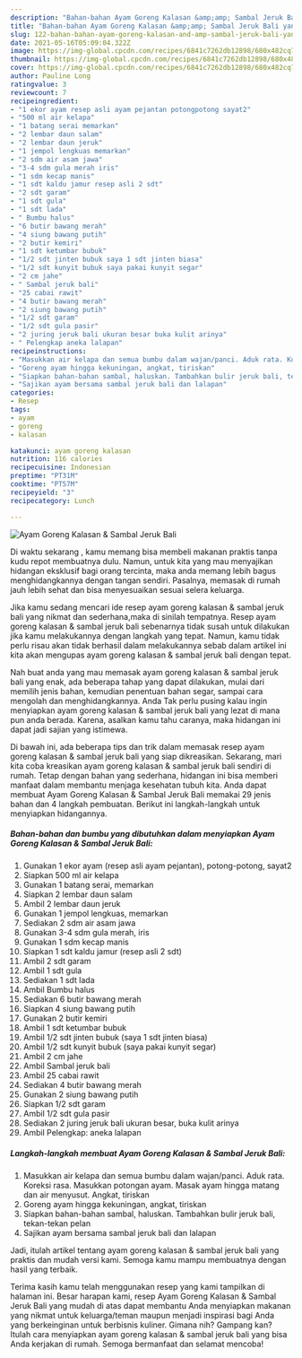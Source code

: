 ```yaml
---
description: "Bahan-bahan Ayam Goreng Kalasan &amp;amp; Sambal Jeruk Bali yang enak Untuk Jualan"
title: "Bahan-bahan Ayam Goreng Kalasan &amp;amp; Sambal Jeruk Bali yang enak Untuk Jualan"
slug: 122-bahan-bahan-ayam-goreng-kalasan-and-amp-sambal-jeruk-bali-yang-enak-untuk-jualan
date: 2021-05-16T05:09:04.322Z
image: https://img-global.cpcdn.com/recipes/6841c7262db12898/680x482cq70/ayam-goreng-kalasan-sambal-jeruk-bali-foto-resep-utama.jpg
thumbnail: https://img-global.cpcdn.com/recipes/6841c7262db12898/680x482cq70/ayam-goreng-kalasan-sambal-jeruk-bali-foto-resep-utama.jpg
cover: https://img-global.cpcdn.com/recipes/6841c7262db12898/680x482cq70/ayam-goreng-kalasan-sambal-jeruk-bali-foto-resep-utama.jpg
author: Pauline Long
ratingvalue: 3
reviewcount: 7
recipeingredient:
- "1 ekor ayam resep asli ayam pejantan potongpotong sayat2"
- "500 ml air kelapa"
- "1 batang serai memarkan"
- "2 lembar daun salam"
- "2 lembar daun jeruk"
- "1 jempol lengkuas memarkan"
- "2 sdm air asam jawa"
- "3-4 sdm gula merah iris"
- "1 sdm kecap manis"
- "1 sdt kaldu jamur resep asli 2 sdt"
- "2 sdt garam"
- "1 sdt gula"
- "1 sdt lada"
- " Bumbu halus"
- "6 butir bawang merah"
- "4 siung bawang putih"
- "2 butir kemiri"
- "1 sdt ketumbar bubuk"
- "1/2 sdt jinten bubuk saya 1 sdt jinten biasa"
- "1/2 sdt kunyit bubuk saya pakai kunyit segar"
- "2 cm jahe"
- " Sambal jeruk bali"
- "25 cabai rawit"
- "4 butir bawang merah"
- "2 siung bawang putih"
- "1/2 sdt garam"
- "1/2 sdt gula pasir"
- "2 juring jeruk bali ukuran besar buka kulit arinya"
- " Pelengkap aneka lalapan"
recipeinstructions:
- "Masukkan air kelapa dan semua bumbu dalam wajan/panci. Aduk rata. Koreksi rasa. Masukkan potongan ayam. Masak ayam hingga matang dan air menyusut. Angkat, tiriskan"
- "Goreng ayam hingga kekuningan, angkat, tiriskan"
- "Siapkan bahan-bahan sambal, haluskan. Tambahkan bulir jeruk bali, tekan-tekan pelan"
- "Sajikan ayam bersama sambal jeruk bali dan lalapan"
categories:
- Resep
tags:
- ayam
- goreng
- kalasan

katakunci: ayam goreng kalasan 
nutrition: 116 calories
recipecuisine: Indonesian
preptime: "PT31M"
cooktime: "PT57M"
recipeyield: "3"
recipecategory: Lunch

---
```



![Ayam Goreng Kalasan &amp; Sambal Jeruk Bali](https://img-global.cpcdn.com/recipes/6841c7262db12898/680x482cq70/ayam-goreng-kalasan-sambal-jeruk-bali-foto-resep-utama.jpg)

Di waktu  sekarang , kamu memang bisa membeli makanan praktis tanpa kudu repot membuatnya dulu. Namun, untuk kita yang mau menyajikan hidangan eksklusif bagi orang tercinta, maka anda memang lebih bagus menghidangkannya dengan tangan sendiri. Pasalnya, memasak di rumah jauh lebih sehat dan bisa menyesuaikan sesuai selera keluarga.

Jika kamu sedang mencari ide resep ayam goreng kalasan &amp; sambal jeruk bali yang nikmat dan sederhana,maka di sinilah tempatnya. Resep ayam goreng kalasan &amp; sambal jeruk bali  sebenarnya tidak susah untuk dilakukan jika kamu melakukannya dengan langkah yang tepat. Namun, kamu tidak perlu risau akan tidak berhasil dalam melakukannya 
sebab dalam artikel ini kita akan mengupas ayam goreng kalasan &amp; sambal jeruk bali dengan tepat.  



Nah buat anda yang mau memasak ayam goreng kalasan &amp; sambal jeruk bali yang enak, ada beberapa tahap yang dapat dilakukan, mulai dari memilih jenis bahan, kemudian penentuan bahan segar, sampai cara mengolah dan menghidangkannya. Anda Tak perlu pusing kalau ingin menyiapkan ayam goreng kalasan &amp; sambal jeruk bali yang lezat di mana pun anda berada. Karena, asalkan kamu  tahu caranya, maka hidangan ini dapat jadi sajian yang istimewa.

Di bawah ini, ada beberapa tips dan trik dalam memasak resep ayam goreng kalasan &amp; sambal jeruk bali yang siap dikreasikan. Sekarang, mari kita coba kreasikan ayam goreng kalasan &amp; sambal jeruk bali sendiri di rumah. Tetap dengan bahan yang sederhana, hidangan ini bisa memberi manfaat dalam membantu menjaga kesehatan tubuh kita. Anda dapat membuat Ayam Goreng Kalasan &amp; Sambal Jeruk Bali memakai 29 jenis bahan dan 4 langkah pembuatan. Berikut ini langkah-langkah untuk menyiapkan hidangannya.

<!--inarticleads1-->

##### Bahan-bahan dan bumbu yang dibutuhkan dalam menyiapkan Ayam Goreng Kalasan &amp; Sambal Jeruk Bali:

1. Gunakan 1 ekor ayam (resep asli ayam pejantan), potong-potong, sayat2
1. Siapkan 500 ml air kelapa
1. Gunakan 1 batang serai, memarkan
1. Siapkan 2 lembar daun salam
1. Ambil 2 lembar daun jeruk
1. Gunakan 1 jempol lengkuas, memarkan
1. Sediakan 2 sdm air asam jawa
1. Gunakan 3-4 sdm gula merah, iris
1. Gunakan 1 sdm kecap manis
1. Siapkan 1 sdt kaldu jamur (resep asli 2 sdt)
1. Ambil 2 sdt garam
1. Ambil 1 sdt gula
1. Sediakan 1 sdt lada
1. Ambil  Bumbu halus
1. Sediakan 6 butir bawang merah
1. Siapkan 4 siung bawang putih
1. Gunakan 2 butir kemiri
1. Ambil 1 sdt ketumbar bubuk
1. Ambil 1/2 sdt jinten bubuk (saya 1 sdt jinten biasa)
1. Ambil 1/2 sdt kunyit bubuk (saya pakai kunyit segar)
1. Ambil 2 cm jahe
1. Ambil  Sambal jeruk bali
1. Ambil 25 cabai rawit
1. Sediakan 4 butir bawang merah
1. Gunakan 2 siung bawang putih
1. Siapkan 1/2 sdt garam
1. Ambil 1/2 sdt gula pasir
1. Sediakan 2 juring jeruk bali ukuran besar, buka kulit arinya
1. Ambil  Pelengkap: aneka lalapan




<!--inarticleads2-->

##### Langkah-langkah membuat Ayam Goreng Kalasan &amp; Sambal Jeruk Bali:

1. Masukkan air kelapa dan semua bumbu dalam wajan/panci. Aduk rata. Koreksi rasa. Masukkan potongan ayam. Masak ayam hingga matang dan air menyusut. Angkat, tiriskan
1. Goreng ayam hingga kekuningan, angkat, tiriskan
1. Siapkan bahan-bahan sambal, haluskan. Tambahkan bulir jeruk bali, tekan-tekan pelan
1. Sajikan ayam bersama sambal jeruk bali dan lalapan




Jadi, itulah artikel tentang  ayam goreng kalasan &amp; sambal jeruk bali  yang praktis dan mudah versi kami. Semoga kamu mampu membuatnya dengan hasil yang terbaik. 

Terima kasih kamu telah menggunakan resep yang kami tampilkan di halaman ini. Besar harapan kami, resep  Ayam Goreng Kalasan &amp; Sambal Jeruk Bali yang mudah di atas dapat membantu Anda menyiapkan makanan yang nikmat untuk keluarga/teman maupun menjadi inspirasi bagi Anda yang berkeinginan untuk berbisnis kuliner. Gimana nih? Gampang kan? Itulah cara menyiapkan ayam goreng kalasan &amp; sambal jeruk bali yang bisa Anda kerjakan di rumah. Semoga bermanfaat dan selamat mencoba!


